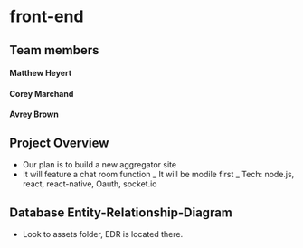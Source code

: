 # front-end

## Team members
#### Matthew Heyert
#### Corey Marchand
#### Avrey Brown

## Project Overview
- Our plan is to build a new aggregator site
- It will feature a chat room function
_ It will be modile first
_ Tech: node.js, react, react-native, Oauth, socket.io

## Database Entity-Relationship-Diagram
- Look to assets folder, EDR is located there. 